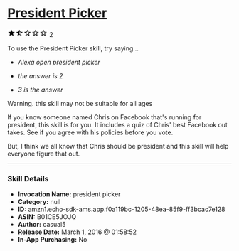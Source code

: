 # [President Picker](http://alexa.amazon.com/#skills/amzn1.echo-sdk-ams.app.f0a119bc-1205-48ea-85f9-ff3bcac7e128)
![1.5 stars](../../images/ic_star_black_18dp_1x.png)![1.5 stars](../../images/ic_star_half_black_18dp_1x.png)![1.5 stars](../../images/ic_star_border_black_18dp_1x.png)![1.5 stars](../../images/ic_star_border_black_18dp_1x.png)![1.5 stars](../../images/ic_star_border_black_18dp_1x.png) 2

To use the President Picker skill, try saying...

* *Alexa open president picker*

* *the answer is 2*

* *3 is the answer*

Warning. this skill may not be suitable for all ages

If you know someone named Chris on Facebook that's running for president, this skill is for you. It includes a quiz of Chris' best Facebook out takes. See if you agree with his policies before you vote.

But, I think we all know that Chris should be president and this skill will help everyone figure that out.

***

### Skill Details

* **Invocation Name:** president picker
* **Category:** null
* **ID:** amzn1.echo-sdk-ams.app.f0a119bc-1205-48ea-85f9-ff3bcac7e128
* **ASIN:** B01CE5JOJQ
* **Author:** casual5
* **Release Date:** March 1, 2016 @ 01:58:52
* **In-App Purchasing:** No
